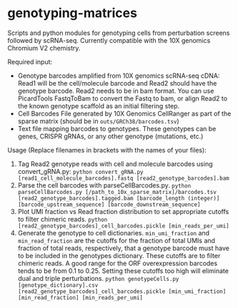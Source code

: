 # genotyping-matrices

Scripts and python modules for genotyping cells from perturbation screens followed by scRNA-seq. Currently compatible with the 10X genomics Chromium V2 chemistry.

Required input: 
* Genotype barcodes amplified from 10X genomics scRNA-seq cDNA: Read1 will be the cell/molecule barcode and Read2 should have the genotype barcode. Read2 needs to be in bam format. You can use PicardTools FastqToBam to convert the Fastq to bam, or align Read2 to the known genotype scaffold as an initial filtering step.
* Cell Barcodes File generated by 10X Genomics CellRanger as part of the sparse matrix (should be in `outs/GRCh38/barcodes.tsv`)
* Text file mapping barcodes to genotypes. These genotypes can be genes, CRISPR gRNAs, or any other genotype (mutations, etc.)

Usage (Replace filenames in brackets with the names of your files):
1. Tag Read2 genotype reads with cell and molecule barcodes using convert_gRNA.py: `python convert_gRNA.py [read1_cell_molecule_barcodes].fastq [read2_genotype_barcodes].bam`
2. Parse the cell barcodes with parseCellBarcodes.py. `python parseCellBarcodes.py [/path_to_10x_sparse_matrix]/barcodes.tsv [read2_genotype_barcodes].tagged.bam [barcode_length (integer)] [barcode_upstream_sequence] [barcode_downstream_sequence]`
3. Plot UMI fraction vs Read fraction distribution to set appropriate cutoffs to filter chimeric reads. `python [read2_genotype_barcodes]_cell_barcodes.pickle [min_reads_per_umi]`
4. Generate the genotype to cell dictionaries. `min_umi_fraction` and `min_read_fraction` are the cutoffs for the fraction of total UMIs and fraction of total reads, respectively, that a genotype barcode must have to be included in the genotypes dictionary. These cutoffs are to filter chimeric reads. A good range for the ORF overexpression barcodes tends to be from 0.1 to 0.25. Setting these cutoffs too high will eliminate dual and triple perturbations. `python genotypeCells.py [genotype_dictionary].csv [read2_genotype_barcodes]_cell_barcodes.pickle [min_umi_fraction] [min_read_fraction] [min_reads_per_umi]`
